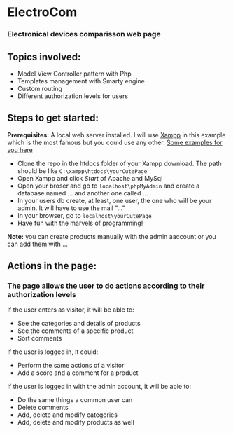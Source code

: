 # ElectroCom
### Electronical devices comparisson web page

## Topics involved:
- Model View Controller pattern with Php
- Templates management with Smarty engine
- Custom routing
- Different authorization levels for users

## Steps to get started:
**Prerequisites:** A local web server installed. I will use [Xampp](https://www.apachefriends.org/es/index.html) in this example
which is the most famous but you could use any other. [Some examples for you here](https://www.emezeta.com/articulos/15-aplicaciones-para-montar-servidores-web-en-local)
- Clone the repo in the htdocs folder of your Xampp download. The path should be like ``C:\xampp\htdocs\yourCutePage``
- Open Xampp and click *Start* of Apache and MySql
- Open your broser and go to ``localhost\phpMyAdmin`` and create a database named ... and another one called ...
- In your users db create, at least, one user, the one who will be your admin. It will have to use the mail "..."
- In your browser, go to ``localhost\yourCutePage``
- Have fun with the marvels of programming!

**Note:** you can create products manually with the admin aaccount or you can add them with ...

## Actions in the page:
### The page allows the user to do actions according to their authorization levels

If the user enters as visitor, it will be able to:
- See the categories and details of products
- See the comments of a specific product
- Sort comments

If the user is logged in, it could:
- Perform the same actions of a visitor
- Add a score and a comment for a product

If the user is logged in with the admin account, it will be able to:
- Do the same things a common user can
- Delete comments
- Add, delete and modify categories
- Add, delete and modify products as well
